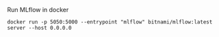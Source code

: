 Run MLflow in docker
```shell
docker run -p 5050:5000 --entrypoint "mlflow" bitnami/mlflow:latest server --host 0.0.0.0
```
